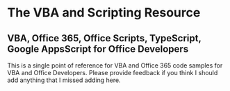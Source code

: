# The VBA and Scripting Resource

## VBA, Office 365, Office Scripts, TypeScript, Google AppsScript for Office Developers

This is a single point of reference for VBA and Office 365 code samples for VBA and Office Developers. Please provide feedback if you think I should add anything that I missed adding here.
